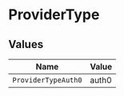 # ProviderType


## Values

| Name                | Value               |
| ------------------- | ------------------- |
| `ProviderTypeAuth0` | auth0               |